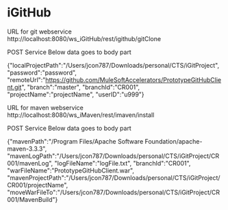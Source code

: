 # iGitHub


URL for git webservice
http://localhost:8080/ws_iGitHub/rest/igithub/gitClone

POST Service Below data goes to body part


{"localProjectPath":"/Users/jcon787/Downloads/personal/CTS/iGitProject",
"password":"password",
"remoteUrl":"https://github.com/MuleSoftAccelerators/PrototypeGitHubClient.git",
"branch":"master",
"branchId":"CR001",
"projectName":"projectName",
"userID":"u999"}




URL for maven webservice
http://localhost:8080/ws_iMaven/rest/imaven/install


POST Service Below data goes to body part

{"mavenPath":"/Program Files/Apache Software Foundation/apache-maven-3.3.3",
"mavenLogPath":"/Users/jcon787/Downloads/personal/CTS/iGitProject/CR001/mavenLog",
"logFileName":"logFile.txt",
"branchId":"CR001",
"warFileName":"PrototypeGitHubClient.war",
"mavenProjectPath":"/Users/jcon787/Downloads/personal/CTS/iGitProject/CR001/projectName",
"moveWarFileTo":"/Users/jcon787/Downloads/personal/CTS/iGitProject/CR001/MavenBuild"}
